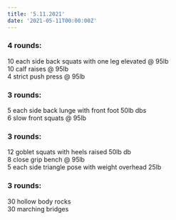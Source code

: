 ```yaml
---
title: '5.11.2021'
date: '2021-05-11T00:00:00Z'
---
```


### 4 rounds:  
10 each side back squats with one leg elevated @ 95lb                 
10 calf raises @ 95lb    
4 strict push press @ 95lb                  
  
### 3 rounds:  
5 each side back lunge with front foot 50lb dbs                       
6 slow front squats @ 95lb                            

### 3 rounds:  
12 goblet squats with heels raised 50lb db                 
8 close grip bench @ 95lb      
5 each side triangle pose with weight overhead 25lb     

### 3 rounds:  
30 hollow body rocks                    
30 marching bridges                 
